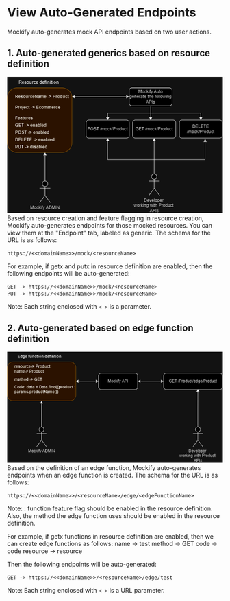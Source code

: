 
# View Auto-Generated Endpoints

Mockify auto-generates mock API endpoints based on two user actions.

## 1. Auto-generated generics based on resource definition
![Endpoint](https://github.com/ARAldhafeeri/mockify-docs/blob/main/imgs/endpointres.png?raw=true)
Based on resource creation and feature flagging in resource creation, Mockify auto-generates endpoints for those mocked resources. You can view them at the "Endpoint" tab, labeled as generic. The schema for the URL is as follows:

```plaintext
https://<<domainName>>/mock/<resourceName>
```
For example, if getx and putx in resource definition are enabled, then the following endpoints will be auto-generated:
   
```plaintext
GET -> https://<<domainName>>/mock/<resourceName>
PUT -> https://<<domainName>>/mock/<resourceName>
```

Note: Each string enclosed with `< >` is a parameter.

## 2. Auto-generated based on edge function definition
![Endpoint](https://github.com/ARAldhafeeri/mockify-docs/blob/main/imgs/endpointedge.png?raw=true)
Based on the definition of an edge function, Mockify auto-generates endpoints when an edge function is created. The schema for the URL is as follows:

```plaintext
https://<<domainName>>/<resourceName>/edge/<edgeFunctionName>
```
Note: : function feature flag should be enabled in the resource definition. Also, the method the edge function uses should be enabled in the resource definition.

For example, if getx functions in resource definition are enabled, then we can create edge functions as follows:
name -> test
method -> GET
code -> code
resource -> resource

Then the following endpoints will be auto-generated:
   
```plaintext
GET -> https://<<domainName>>/<resourceName>/edge/test
```

Note: Each string enclosed with `< >` is a URL parameter.
